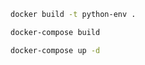 
```sh
docker build -t python-env .
```

```sh
docker-compose build
```

```sh
docker-compose up -d
```
